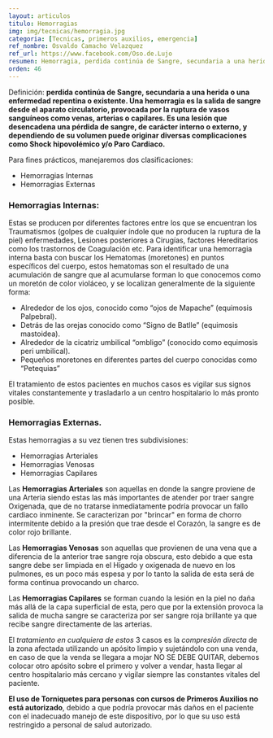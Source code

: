 ```yaml
---
layout: articulos
titulo: Hemorragias
img: img/tecnicas/hemorragia.jpg
categoria: [Tecnicas, primeros auxilios, emergencia]
ref_nombre: Osvaldo Camacho Velazquez
ref_url: https://www.facebook.com/Oso.de.Lujo
resumen: Hemorragia, perdida continúa de Sangre, secundaria a una herida o una enfermedad repentina o existente. Una hemorragia es la salida de sangre desde el aparato circulatorio
orden: 46
---
```

Definición: **perdida continúa de Sangre, secundaria a una herida o una enfermedad repentina o existente. Una hemorragia es la salida de sangre desde el aparato circulatorio, provocada por la ruptura de vasos sanguíneos como venas, arterias o capilares. Es una lesión que desencadena una pérdida de sangre, de carácter interno o externo, y dependiendo de su volumen puede originar diversas complicaciones como Shock  hipovolémico y/o Paro Cardiaco.**

Para fines prácticos, manejaremos dos clasificaciones:

- Hemorragias Internas		
- Hemorragias Externas

### Hemorragias Internas:

Estas se producen por diferentes factores entre los que se encuentran los Traumatismos (golpes de cualquier índole que no producen la ruptura de la piel) enfermedades,  Lesiones posteriores a Cirugías, factores Hereditarios como los trastornos de Coagulación etc.
Para identificar una hemorragia interna basta con buscar los Hematomas (moretones) en puntos específicos del cuerpo, estos hematomas son el resultado de una acumulación de sangre que al acumularse forman lo que conocemos como un moretón de color violáceo, y se localizan generalmente de la siguiente forma: 

- Alrededor de los ojos, conocido como “ojos de Mapache”  (equimosis Palpebral).
- Detrás de las orejas conocido como “Signo de Batlle” (equimosis mastoidea).
- Alrededor de la cicatriz umbilical “ombligo” (conocido como equimosis peri umbilical).
- Pequeños moretones en diferentes partes del cuerpo conocidas como  “Petequias”

El tratamiento de estos pacientes en muchos casos es vigilar sus signos vitales constantemente y trasladarlo a un centro hospitalario lo más pronto posible.

### Hemorragias Externas.

Estas hemorragias a su vez tienen tres subdivisiones:

- Hemorragias Arteriales
- Hemorragias Venosas
- Hemorragias Capilares

Las **Hemorragias Arteriales** son aquellas en donde la sangre proviene de una Arteria siendo estas las más importantes de atender por traer sangre Oxigenada, que de no tratarse inmediatamente podría provocar un fallo cardiaco inminente. Se caracterizan por "brincar" en forma de chorro intermitente debido a la presión que trae desde el Corazón, la sangre es de color rojo brillante.

Las **Hemorragias Venosas** son aquellas que provienen de una vena que a diferencia de la anterior trae sangre roja obscura, esto debido a que esta sangre debe ser limpiada en el Hígado y oxigenada de nuevo en los pulmones, es un poco más espesa y por lo tanto la salida de esta será de forma continua provocando un charco.

Las **Hemorragias Capilares** se forman cuando la lesión en la piel no daña más allá de la capa superficial de esta, pero que por la extensión provoca la salida de mucha sangre se caracteriza por ser sangre roja brillante ya que recibe sangre directamente de las arterias.

El *tratamiento en cualquiera de estos* 3 casos es la *compresión directa* de la zona afectada utilizando un apósito limpio y sujetándolo con una venda, en caso de que la venda se llegara a mojar NO SE DEBE QUITAR, debemos colocar otro apósito sobre el primero y volver a vendar, hasta llegar al centro hospitalario más cercano y vigilar siempre las constantes vitales del paciente.

**El uso de Torniquetes para personas con cursos de Primeros Auxilios no está autorizado**, debido a que podría provocar más daños en el paciente con el inadecuado manejo de este dispositivo, por lo que su uso está restringido a personal de salud autorizado.